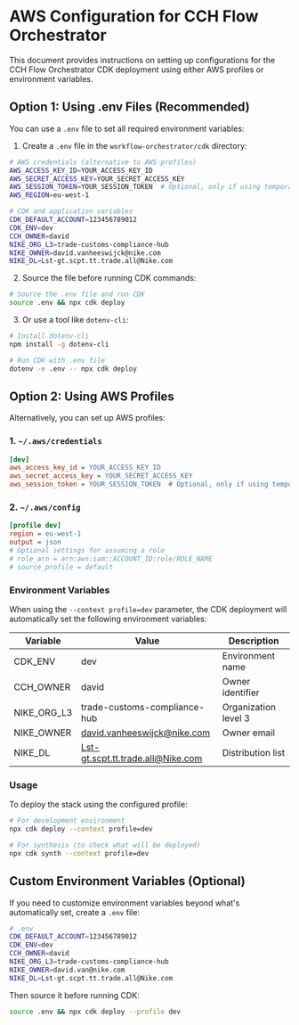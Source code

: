 # AWS Configuration for CCH Flow Orchestrator

This document provides instructions on setting up configurations for the CCH Flow Orchestrator CDK deployment using either AWS profiles or environment variables.

## Option 1: Using .env Files (Recommended)

You can use a `.env` file to set all required environment variables:

1. Create a `.env` file in the `workflow-orchestrator/cdk` directory:

```bash
# AWS credentials (alternative to AWS profiles)
AWS_ACCESS_KEY_ID=YOUR_ACCESS_KEY_ID
AWS_SECRET_ACCESS_KEY=YOUR_SECRET_ACCESS_KEY
AWS_SESSION_TOKEN=YOUR_SESSION_TOKEN  # Optional, only if using temporary credentials
AWS_REGION=eu-west-1

# CDK and application variables
CDK_DEFAULT_ACCOUNT=123456789012
CDK_ENV=dev
CCH_OWNER=david
NIKE_ORG_L3=trade-customs-compliance-hub
NIKE_OWNER=david.vanheeswijck@nike.com
NIKE_DL=Lst-gt.scpt.tt.trade.all@Nike.com
```

2. Source the file before running CDK commands:

```bash
# Source the .env file and run CDK
source .env && npx cdk deploy
```

3. Or use a tool like `dotenv-cli`:

```bash
# Install dotenv-cli
npm install -g dotenv-cli

# Run CDK with .env file
dotenv -e .env -- npx cdk deploy
```

## Option 2: Using AWS Profiles

Alternatively, you can set up AWS profiles:

### 1. `~/.aws/credentials`

```ini
[dev]
aws_access_key_id = YOUR_ACCESS_KEY_ID
aws_secret_access_key = YOUR_SECRET_ACCESS_KEY
aws_session_token = YOUR_SESSION_TOKEN  # Optional, only if using temporary credentials
```

### 2. `~/.aws/config`

```ini
[profile dev]
region = eu-west-1
output = json
# Optional settings for assuming a role
# role_arn = arn:aws:iam::ACCOUNT_ID:role/ROLE_NAME
# source_profile = default
```

### Environment Variables

When using the `--context profile=dev` parameter, the CDK deployment will automatically set the following environment variables:

| Variable | Value | Description |
|----------|-------|-------------|
| CDK_ENV | dev | Environment name |
| CCH_OWNER | david | Owner identifier |
| NIKE_ORG_L3 | trade-customs-compliance-hub | Organization level 3 |
| NIKE_OWNER | david.vanheeswijck@nike.com | Owner email |
| NIKE_DL | Lst-gt.scpt.tt.trade.all@Nike.com | Distribution list |

### Usage

To deploy the stack using the configured profile:

```bash
# For development environment
npx cdk deploy --context profile=dev

# For synthesis (to check what will be deployed)
npx cdk synth --context profile=dev
```

## Custom Environment Variables (Optional)

If you need to customize environment variables beyond what's automatically set, create a `.env` file:

```bash
# .env
CDK_DEFAULT_ACCOUNT=123456789012
CDK_ENV=dev
CCH_OWNER=david
NIKE_ORG_L3=trade-customs-compliance-hub
NIKE_OWNER=david.van@nike.com
NIKE_DL=Lst-gt.scpt.tt.trade.all@Nike.com
```

Then source it before running CDK:

```bash
source .env && npx cdk deploy --profile dev
```
